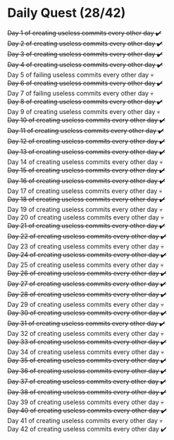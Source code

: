 # Daily Quest (28/42)

~~Day 1 of creating useless commits every other day ✔️~~  
~~Day 2 of creating useless commits every other day ✔️~~  
~~Day 3 of creating useless commits every other day ✔️~~  
~~Day 4 of creating useless commits every other day ✔️~~  
Day 5 of failing useless commits every other day 💀  
~~Day 6 of creating useless commits every other day ✔️~~  
Day 7 of failing useless commits every other day 💀  
~~Day 8 of creating useless commits every other day ✔️~~  
Day 9 of creating useless commits every other day 💀  
~~Day 10 of creating useless commits every other day ✔️~~  
~~Day 11 of creating useless commits every other day ✔️~~  
~~Day 12 of creating useless commits every other day ✔️~~  
~~Day 13 of creating useless commits every other day ✔️~~  
Day 14 of creating useless commits every other day 💀  
~~Day 15 of creating useless commits every other day ✔️~~  
~~Day 16 of creating useless commits every other day ✔️~~  
Day 17 of creating useless commits every other day 💀  
~~Day 18 of creating useless commits every other day ✔️~~  
Day 19 of creating useless commits every other day 💀  
Day 20 of creating useless commits every other day 💀  
~~Day 21 of creating useless commits every other day ✔️~~  
~~Day 22 of creating useless commits every other day ✔️~~  
Day 23 of creating useless commits every other day 💀  
~~Day 24 of creating useless commits every other day ✔️~~  
Day 25 of creating useless commits every other day 💀  
~~Day 26 of creating useless commits every other day ✔️~~  
~~Day 27 of creating useless commits every other day ✔️~~  
~~Day 28 of creating useless commits every other day ✔️~~  
Day 29 of creating useless commits every other day 💀  
~~Day 30 of creating useless commits every other day ✔️~~  
~~Day 31 of creating useless commits every other day ✔️~~  
Day 32 of creating useless commits every other day 💀  
~~Day 33 of creating useless commits every other day ✔️~~  
Day 34 of creating useless commits every other day 💀  
~~Day 35 of creating useless commits every other day ✔️~~  
~~Day 36 of creating useless commits every other day ✔️~~  
~~Day 37 of creating useless commits every other day ✔️~~  
~~Day 38 of creating useless commits every other day ✔️~~  
Day 39 of creating useless commits every other day 💀  
~~Day 40 of creating useless commits every other day ✔️~~  
Day 41 of creating useless commits every other day 💀  
Day 42 of creating useless commits every other day ✔️
